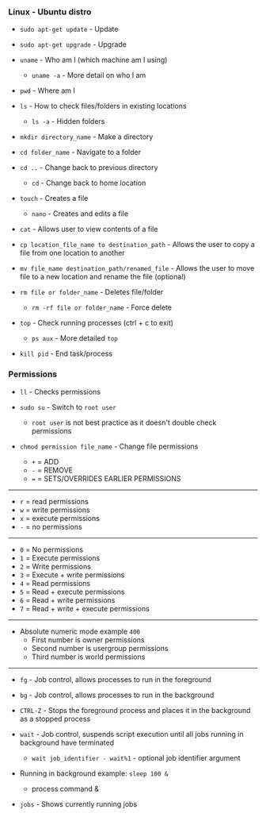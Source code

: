### Linux - Ubuntu distro

- `sudo apt-get update` - Update

- `sudo apt-get upgrade` - Upgrade
- `uname` - Who am I (which machine am I using)
  - `uname -a` - More detail on who I am
- `pwd` - Where am I
- `ls` - How to check files/folders in existing locations
  - `ls -a` - Hidden folders
- `mkdir directory_name` - Make a directory
- `cd folder_name` - Navigate to a folder
- `cd ..` - Change back to previous directory
  - `cd` - Change back to home location
- `touch` - Creates a file
  - `nano` - Creates and edits a file
- `cat` - Allows user to view contents of a file
- `cp location_file_name to destination_path` - Allows the user to copy a file from one location to another
- `mv file_name destination_path/renamed_file` - Allows the user to move file to a new location and rename the file (optional)
- `rm file or folder_name` - Deletes file/folder
  - `rm -rf file or folder_name` - Force delete
- `top` - Check running processes (ctrl + c to exit)
  - `ps aux` - More detailed `top`
- `kill pid` - End task/process

### Permissions

- `ll` - Checks permissions
- `sudo su` - Switch to `root user`
  - `root user` is not best practice as it doesn't double check permissions
- `chmod permission file_name` - Change file permissions

  - `+` = ADD
  - `-` = REMOVE
  - `=` = SETS/OVERRIDES EARLIER PERMISSIONS

---

- `r` = read permissions
- `w` = write permissions
- `x` = execute permissions
- `-` = no permissions

---

- `0` = No permissions
- `1` = Execute permissions
- `2` = Write permissions
- `3` = Execute + write permissions
- `4` = Read permissions
- `5` = Read + execute permissions
- `6` = Read + write permissions
- `7` = Read + write + execute permissions

---

- Absolute numeric mode example `400`
  - First number is owner permissions
  - Second number is usergroup permissions
  - Third number is world permissions

---

- `fg` - Job control, allows processes to run in the foreground

- `bg` - Job control, allows processes to run in the background
- `CTRL-Z` - Stops the foreground process and places it in the background as a stopped process
- `wait` - Job control, suspends script execution until all jobs running in background have terminated

  - `wait job_identifier - wait%1` - optional job identifier argument

- Running in background example: `sleep 100 &`
  - process command &
- `jobs` - Shows currently running jobs
